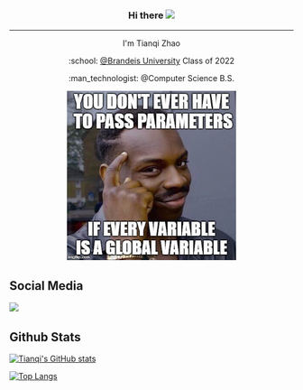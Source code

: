 <h3 align="center">Hi there <img src="https://raw.githubusercontent.com/MartinHeinz/MartinHeinz/master/wave.gif" width="30px"></h3>

<hr>

<p align="center">I'm Tianqi Zhao</p>
<p align="center">:school: <a href="https://www.brandeis.edu/">@Brandeis University</a> Class of 2022</p>
<p align="center">:man_technologist: @Computer Science B.S.</p>

<p align="center">
  <img src="https://github.com/tianqizhao-louis/tianqizhao-louis/blob/main/52554122-5957-4CA3-BE3B-3907C1703916-11532-00000816C612B7A2.jpg" width="300px" height="300px">
</p>



<h2>Social Media</h2>

<a href="https://www.linkedin.com/in/ztianqi/"><img src="https://img.shields.io/badge/linkedin-%230077B5.svg?&style=for-the-badge&logo=linkedin&logoColor=white" height=25></a>


<h2>Github Stats</h2>


[![Tianqi's GitHub stats](https://github-readme-stats.vercel.app/api?username=tianqizhao-louis&count_private=true&show_icons=true&include_all_commits=true&theme=tokyonight)](https://github.com/anuraghazra/github-readme-stats)

[![Top Langs](https://github-readme-stats.vercel.app/api/top-langs/?username=tianqizhao-louis&theme=tokyonight&layout=compact)](https://github.com/anuraghazra/github-readme-stats)
